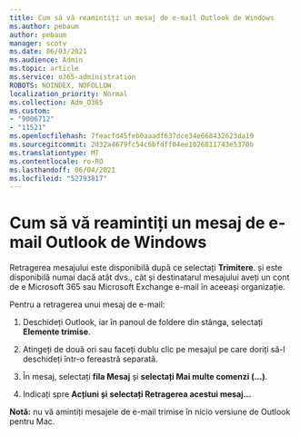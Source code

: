 ```yaml
---
title: Cum să vă reamintiți un mesaj de e-mail Outlook de Windows
ms.author: pebaum
author: pebaum
manager: scotv
ms.date: 06/03/2021
ms.audience: Admin
ms.topic: article
ms.service: o365-administration
ROBOTS: NOINDEX, NOFOLLOW
localization_priority: Normal
ms.collection: Adm_O365
ms.custom:
- "9006712"
- "11521"
ms.openlocfilehash: 7feacfd45feb0aaadf637dce34e668432623da19
ms.sourcegitcommit: 2d32a4679fc54c6bfdff04ee1026811743e5370b
ms.translationtype: MT
ms.contentlocale: ro-RO
ms.lasthandoff: 06/04/2021
ms.locfileid: "52793817"
---
```

# <a name="how-to-recall-an-email-message-in-outlook-for-windows"></a>Cum să vă reamintiți un mesaj de e-mail Outlook de Windows

Retragerea mesajului este disponibilă după ce selectați **Trimitere**. și este disponibilă numai dacă atât dvs., cât și destinatarul mesajului aveți un cont de e Microsoft 365 sau Microsoft Exchange e-mail în aceeași organizație. 

Pentru a retragerea unui mesaj de e-mail:

1. Deschideți Outlook, iar în panoul de foldere din stânga, selectați **Elemente trimise**.

1. Atingeți de două ori sau faceți dublu clic pe mesajul pe care doriți să-l deschideți într-o fereastră separată.

1. În mesaj, selectați **fila Mesaj** și **selectați Mai multe comenzi (...)**.

1. Indicați spre **Acțiuni și** **selectați Retragerea acestui mesaj...**

**Notă:** nu vă amintiți mesajele de e-mail trimise în nicio versiune de Outlook pentru Mac.